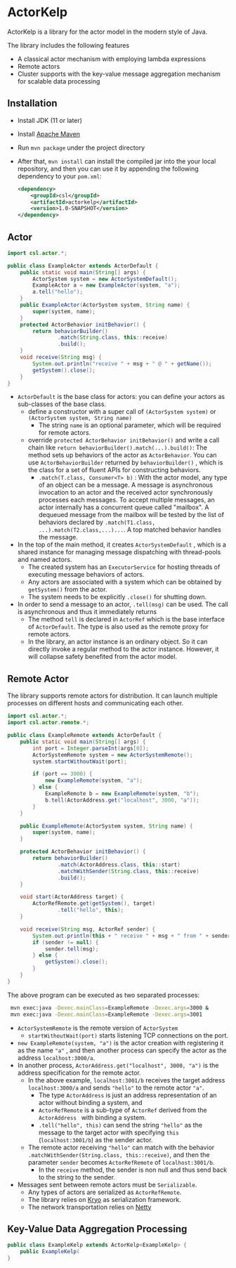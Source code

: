 # ActorKelp

ActorKelp is a library for the actor model in the modern style of Java. 

The library includes the following features

* A classical actor mechanism with employing lambda expressions
* Remote actors
* Cluster supports with the key-value message aggregation mechanism for scalable data processing

## Installation

* Install JDK (11 or later)

* Install [Apache Maven](http://maven.apache.org)

* Run `mvn package` under the project directory

* After that, `mvn install` can install the compiled jar into the your local repository, and then you can use it by appending the following dependency to your `pom.xml`:

    ```xml
    <dependency>
        <groupId>csl</groupId>
        <artifactId>actorkelp</artifactId>
        <version>1.0-SNAPSHOT</version>
    </dependency>
    ```

## Actor

```java
import csl.actor.*;

public class ExampleActor extends ActorDefault {
    public static void main(String[] args) {
        ActorSystem system = new ActorSystemDefault();
        ExampleActor a = new ExampleActor(system, "a");
        a.tell("hello");
    }
    public ExampleActor(ActorSystem system, String name) {
        super(system, name);
    }
    protected ActorBehavior initBehavior() {
        return behaviorBuilder()
                .match(String.class, this::receive)
                .build();
    }
    void receive(String msg) {
        System.out.println("receive " + msg + " @ " + getName());
        getSystem().close();
    }
}
```

* `ActorDefault` is the base class for actors: you can define your actors as sub-classes of the base class.
    * define a constructor with a super call of `(ActorSystem system)` or `(ActorSystem system, String name)`
        * The string `name` is an optional parameter, which will be required for remote actors.
    * override `protected ActorBehavior initBehavior()` and write a call chain like `return behaviorBuilder().match(...).build()`: The method sets up behaviors of the actor as `ActorBehavior`. You can use `ActorBehaviorBuilder` returned by `behaviorBuilder()` , which is the class for a set of fluent APIs  for constructing behaviors.
        * `.match(T.class, Consumer<T> b)` : With the actor model, any type of an object can be a message. A message is asynchronous invocation to an actor and the received actor synchronously processes each messages. To accept multiple messages, an actor internally has a concurrent queue called "mailbox". A dequeued message from the mailbox will be tested by the list of behaviors declared by `.match(T1.class, ...).match(T2.class,...)...`. A top matched behavior handles the message.
* In the top of the main method, it creates `ActorSystemDefault` , which is a shared instance for managing message dispatching with thread-pools and named actors.
    * The created system has an `ExecutorService` for hosting threads of executing message behaviors of actors.
    * Any actors are associated with a system which can be obtained by `getSystem()` from the actor.
    * The system needs to be explicitly `.close()` for shutting down.
* In order to send a message to an actor, `.tell(msg)` can be used. The call is asynchronous and thus it immediately returns
    * The method `tell` is declared in `ActorRef` which is the base interface of `ActorDefault`. The type is also used as the remote proxy for remote actors.
    * In the library, an actor instance is an ordinary object. So it can directly invoke a regular method  to the actor instance. However, it will collapse safety benefited from the actor model. 

## Remote Actor

The library supports remote actors for distribution. It can launch multiple processes on different hosts and communicating each other.

```java
import csl.actor.*;
import csl.actor.remote.*;

public class ExampleRemote extends ActorDefault {
    public static void main(String[] args) {
        int port = Integer.parseInt(args[0]);
        ActorSystemRemote system = new ActorSystemRemote();
        system.startWithoutWait(port);

        if (port == 3000) { 
            new ExampleRemote(system, "a");
        } else {
            ExampleRemote b = new ExampleRemote(system, "b");
            b.tell(ActorAddress.get("localhost", 3000, "a"));
        }
    }

    public ExampleRemote(ActorSystem system, String name) {
        super(system, name);
    }

    protected ActorBehavior initBehavior() {
        return behaviorBuilder()
                .match(ActorAddress.class, this::start)
                .matchWithSender(String.class, this::receive)
                .build();
    }

    void start(ActorAddress target) {
        ActorRefRemote.get(getSystem(), target)
                .tell("hello", this);
    }

    void receive(String msg, ActorRef sender) {
        System.out.println(this + " receive " + msg + " from " + sender);
        if (sender != null) {
            sender.tell(msg);
        } else {
            getSystem().close();
        }
    }
}
```

The above program can be executed as two separated processes:

```bash
 mvn exec:java -Dexec.mainClass=ExampleRemote -Dexec.args=3000 & 
 mvn exec:java -Dexec.mainClass=ExampleRemote -Dexec.args=3001
```

* `ActorSystemRemote` is the remote version of `ActorSystem`
    * `startWithoutWait(port)` starts listening TCP connections on the port.
* `new ExampleRemote(system, "a")` is the actor creation with registering it as the name `"a"` , and then another process can specify the actor as the address `localhost:3000/a`.
* In another process, `ActorAddress.get("localhost", 3000, "a")` is the address specification for the remote actor. 
    * In the above example, `localhost:3001/b` receives the target address `localhost:3000/a` and sends `"hello"` to the remote actor `"a"`. 
        * The type `ActorAddress` is just an address representation of an actor without binding a system, and
        * `ActorRefRemote` is a sub-type of `ActorRef` derived from the `ActorAddress ` with binding a system. 
        * `.tell("hello", this)` can send the string `"hello"` as the message to the target actor with specifying `this` (`localhost:3001/b`) as the sender actor.
    * The remote actor receiving `"hello"` can match with the behavior `.matchWithSender(String.class, this::receive)`, and then the parameter `sender` becomes `ActorRefRemote` of `localhost:3001/b`. 
        * In the `receive` method, the sender is non null and thus send back to the string to the sender.
* Messages sent between remote actors must be `Serializable`. 
    * Any types of actors are serialized as `ActorRefRemote`.
    * The library relies on [Kryo](https://github.com/EsotericSoftware/kryo) as serialization framework.
    * The network transportation relies on [Netty](https://netty.io)

## Key-Value Data Aggregation Processing

```java
public class ExampleKelp extends ActorKelp<ExampleKelp> {
   	public ExampleKelp(
}
```

